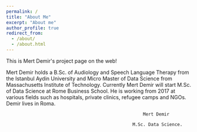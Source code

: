 ```yaml
---
permalink: /
title: "About Me"
excerpt: "About me"
author_profile: true
redirect_from: 
  - /about/
  - /about.html
---
```

This is Mert Demir's project page on the web!

Mert Demir holds a B.Sc. of Audiology and Speech Language Therapy from the Istanbul Aydin University and Micro Master of Data Science from Massachusetts Institute of Technology. Currently Mert Demir will start M.Sc. of Data Science at Rome Business School. He is working from 2017 at various fields such as hospitals, private clinics, refugee camps and NGOs. Demir lives in Roma.


                                                        Mert Demir

                                                    M.Sc. Data Science.
